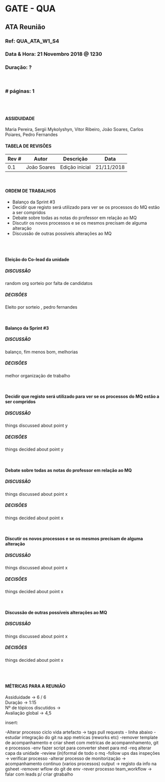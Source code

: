 # GATE - QUA

## ATA Reunião

### Ref: QUA_ATA_W1_S4

### Data & Hora: 21 Novembro 2018 @ 1230

### Duração: ?
 
 <br/>

### # páginas: 1

<br/> 
<br/>

#### ASSIDUIDADE

Maria Pereira, Sergii Mykolyshyn, Vitor Ribeiro, João Soares, Carlos Poiares, Pedro Fernandes

#### TABELA DE REVISÕES

Rev # | Autor|  Descrição | Data
--- | --- | --- | ---
0.1 | João Soares | Edição inicial | 21/11/2018

<br/>

#### ORDEM DE TRABALHOS

* Balanço da Sprint #3
* Decidir que registo será utilizado para ver se os processos do MQ estão a ser compridos
* Debate sobre todas as notas do professor em relação ao MQ
* Discutir os novos processos e se os mesmos precisam de alguma alteração
* Discussão de outras possíveis alterações ao MQ

<br/> 
<br/>

#### Eleição do Co-lead da unidade

##### DISCUSSÃO

random org sorteio por falta de candidatos

##### DECISÕES

Eleito por sorteio , pedro fernandes

<br/>

#### Balanço da Sprint #3

##### DISCUSSÃO

balanço, fim menos bom, melhorias

##### DECISÕES

melhor organização de trabalho

<br/>

#### Decidir que registo será utilizado para ver se os processos do MQ estão a ser compridos

##### DISCUSSÃO

things discussed about point y

##### DECISÕES

things decided about point y

<br/>

#### Debate sobre todas as notas do professor em relação ao MQ

##### DISCUSSÃO

things discussed about point x

##### DECISÕES

things decided about point x

<br/>

#### Discutir os novos processos e se os mesmos precisam de alguma alteração

##### DISCUSSÃO

things discussed about point x

##### DECISÕES

things decided about point x

<br/>

#### Discussão de outras possíveis alterações ao MQ

##### DISCUSSÃO

things discussed about point x

##### DECISÕES

things decided about point x


<br/> 
<br/>

#### MÉTRICAS PARA A REUNIÃO
Assiduidade -> 6 / 6<br/>
Duração -> 1:15<br/>
Nº de tópicos discutidos -> <br/>
Avaliação global -> 4,5<br/>





insert:

-Alterar processo ciclo vida artefacto -> tags pull requests - linha abaixo
-estudar integração do git na app metricas (reworks etc)
-remover template de acompanhamento e criar sheet com metricas de acompannhamento, git e processos
-env fazer script para converter sheet para md
-req alterar capa da unidade
-review (in)formal de todo o mq 
-follow ups das inspeções -> verificar processo
-alterar processo de monitorização -> acompanhamento continuo (varios processos) output -> registo da info na gsheet 
-remover wflow do git de env
-rever processo team_workflow -> falar com leads p/ criar gtrabalho